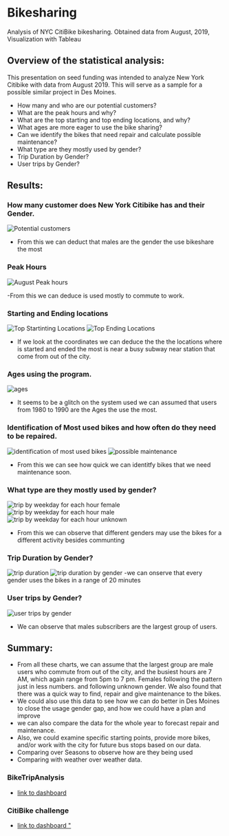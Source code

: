 # Bikesharing
Analysis of NYC CitiBike bikesharing. Obtained data from August, 2019, Visualization with Tableau

## Overview of the statistical analysis:
This presentation on seed funding was intended to analyze New York Citibike with data from August 2019. This will serve as a sample for a possible similar project in Des Moines. 
 - How many and who are our potential customers?
- What are the peak hours and why?
- What are the top starting and top ending locations, and why?
- What ages are more eager to use the bike sharing?
- Can we identify the bikes that need repair and calculate possible maintenance?
- What type are they mostly used by gender?
- Trip Duration by Gender?
- User trips by Gender?

## Results:
### How many customer does New York Citibike has and their Gender.
![Potential customers](https://user-images.githubusercontent.com/88118587/151508795-eb1e3865-42a0-42db-a26f-9e23345834b1.jpg)

-  From this we can deduct that males are the gender the use bikeshare the most
### Peak Hours
![August Peak hours](https://user-images.githubusercontent.com/88118587/151509007-caac09fa-f9d0-4f2f-b27b-ced8c76f5786.jpg)

-From this we can deduce is used mostly to commute to work.
### Starting and Ending locations

![Top Startinting Locations](https://user-images.githubusercontent.com/88118587/151509117-183a2053-3e15-424c-9d0a-c7d17ea5e840.jpg)
![Top Ending Locations](https://user-images.githubusercontent.com/88118587/151509125-59467bb0-f7f5-43e8-b8d1-0c36d507be4c.jpg)

- If we look at the coordinates we can deduce the the the locations where is started and ended the most is near a busy subway near station that come from out of the city.
### Ages using the program.
![ages](https://user-images.githubusercontent.com/88118587/151509198-9aeb57d1-feb6-4587-ae44-e118b1816cb5.jpg)
- It seems to be a glitch on the system used we can assumed that users from 1980 to 1990 are the Ages the use the most.
### Identification of Most used bikes and how often do they need to be repaired.

![identification of most used bikes](https://user-images.githubusercontent.com/88118587/151509318-59ba165e-20fb-4f91-b63a-a6509e2f60f8.jpg)
![possible maintenance](https://user-images.githubusercontent.com/88118587/151509323-794c3d84-d206-44f0-875e-1b2fbc23a0e6.jpg)

- From this we can see how quick we can identitfy bikes that we need maintenance soon. 

### What type are they mostly used by gender?
![trip by weekday for each hour female](https://user-images.githubusercontent.com/88118587/151509753-74f6e143-aa81-4f75-9f76-2e8f71723e29.jpg)
![trip by weekday for each hour male](https://user-images.githubusercontent.com/88118587/151509759-86c8d754-cadc-4fe1-bbe0-656bced6dfd6.jpg)
![trip by weekday for each hour unknown](https://user-images.githubusercontent.com/88118587/151509771-aede254f-462e-4936-9ac3-ea0858db2764.jpg)

- From this we can observe that different genders may use the bikes for a different activity besides communting

### Trip Duration by Gender?
![trip duration](https://user-images.githubusercontent.com/88118587/151509828-43ffe330-df7b-4870-acb5-ba231db757df.jpg)
![trip duration by gender](https://user-images.githubusercontent.com/88118587/151509832-596d41ef-b276-4e49-82a6-77bb7958180a.jpg)
-we can onserve that every gender uses the bikes in a range of 20 minutes 


### User trips by Gender?
![user trips by gender](https://user-images.githubusercontent.com/88118587/151509878-0f3a0c79-3b55-4add-9f69-8cded35a54f8.jpg)
- We can observe that males subscribers are the largest group of users. 


## Summary:
 - From all these charts, we can assume that the largest group are male users who commute from out of the city, and the busiest hours are 7 AM, which again range from 5pm to 7 pm. Females following the pattern just in less numbers. and following unknown gender. We also found that there was a quick way to find, repair and give maintenance to the bikes.
 - We could also use this data to see how we can do better in Des Moines to close the usage gender gap, and how we could have a plan and improve
 - we can also compare the data for the whole year to forecast repair and maintenance.
 - Also, we could examine specific starting points, provide more bikes, and/or work with the city for future bus stops based on our data. 
  - Comparing over Seasons to observe how are they being used
  - Comparing with weather over weather data.

### BikeTripAnalysis
- [link to dashboard](https://public.tableau.com/views/BikeTripAnalysis_16433494157590/BikeTripAnalysis?:language=en-US&publish=yes&:display_count=n&:origin=viz_share_link)
###  CitiBike challenge 
- [link to dashboard "](https://public.tableau.com/shared/9ZPGH6DJQ?:display_count=n&:origin=viz_share_link)
